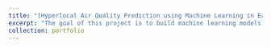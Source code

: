 ```yaml
---
title: "[Hyperlocal Air Quality Prediction using Machine Learning in East Bay Area, CA](https://github.com/varsha2509/Springboard-DS/tree/master/Capstone1/Capstone1)"
excerpt: "The goal of this project is to build machine learning models to predict air quality per city-block in the City of Oakland and San Leandro based on previously measured pollutant concentrations, local meteorological and, conditions local sources of emissions such as industries, traffic intersection data, and automobile traffic on highways without having to rely on complex physical modeling. <br/><img src='/Image.png'>"
collection: portfolio
---
```



